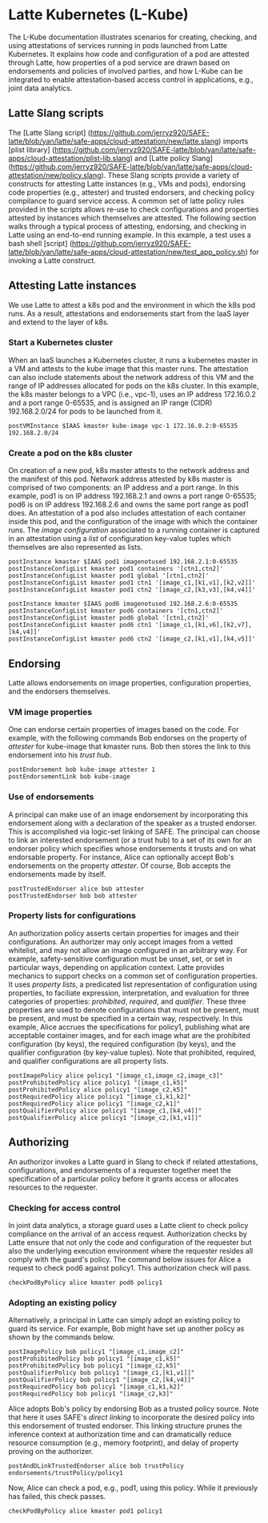 # Latte Kubernetes (L-Kube)

The L-Kube documentation illustrates scenarios for creating, checking,
and using attestations of services running in pods launched from Latte Kubernetes.
It explains how code and configuration of a pod are attested through
Latte, how properties of a pod service are drawn based on endorsements
and policies of involved parties, and how L-Kube can be integrated to enable
attestation-based access control in applications, e.g., joint data
analytics. 

## Latte Slang scripts
The [Latte Slang script] (https://github.com/jerryz920/SAFE-latte/blob/yan/latte/safe-apps/cloud-attestation/new/latte.slang)
imports [plist library] (https://github.com/jerryz920/SAFE-latte/blob/yan/latte/safe-apps/cloud-attestation/plist-lib.slang)
and [Latte policy Slang] (https://github.com/jerryz920/SAFE-latte/blob/yan/latte/safe-apps/cloud-attestation/new/policy.slang).
These Slang scripts provide a variety of constructs for attesting Latte instances
(e.g., VMs and pods), endorsing code properties (e.g., attester) and trusted endorsers,
and checking policy compilance to guard service access. A common set of
latte policy rules provided in the scripts allows re-use to check configurations
and properties attested by instances which themselves are attested.
The following section walks through a typical process of
attesting, endorsing, and checking in Latte using an end-to-end running example.
In this example, a test uses a bash shell [script]
(https://github.com/jerryz920/SAFE-latte/blob/yan/latte/safe-apps/cloud-attestation/new/test_app_policy.sh) 
for invoking a Latte construct. 
  

## Attesting Latte instances
We use Latte to attest a k8s pod and the environment in
which the k8s pod runs. As a result, attestations and endorsements
start from the IaaS layer and extend to the layer of k8s. 

### Start a Kubernetes cluster
When an IaaS launches a Kubernetes cluster, it runs a kubernetes
master in a VM and attests to the kube image that this master
runs. The attestation can also include statements about the network
address of this VM and the range of IP addresses allocated for
pods on the k8s cluster. In this example, the k8s master belongs to a
VPC (i.e., vpc-1), uses an IP address
172.16.0.2 and a port range 0-65535, and is assigned an IP range (CIDR)
192.168.2.0/24 for pods to be launched from it.

```
postVMInstance $IAAS kmaster kube-image vpc-1 172.16.0.2:0-65535 192.168.2.0/24
```

### Create a pod on the k8s cluster

On creation of a new pod, k8s master attests to the network
address and the manifest
of this pod. Network address attested by k8s master is comprised of two
components: an IP address and a port range. In this example, pod1 is on
IP address 192.168.2.1 and owns a port range 0-65535; pod6 is on 
IP address 192.168.2.6 and owns the same port range as pod1 does. 
An attestation of a pod also includes attestation of each container
inside this pod, and the configuration
of the image with which the container runs. The *image configuration* 
associated to a running container is captured in an attestation using 
a *list* of configuration key-value tuples which
themselves are also represented as lists. 

<!--  ``$IAAS'' uses an environment
variable holding the ID of the IAAS underneath.
-->

```
postInstance kmaster $IAAS pod1 imagenotused 192.168.2.1:0-65535
postInstanceConfigList kmaster pod1 containers '[ctn1,ctn2]'
postInstanceConfigList kmaster pod1 global '[ctn1,ctn2]'
postInstanceConfigList kmaster pod1 ctn1 '[image_c1,[k1,v1],[k2,v2]]'
postInstanceConfigList kmaster pod1 ctn2 '[image_c2,[k3,v3],[k4,v4]]'
```

```
postInstance kmaster $IAAS pod6 imagenotused 192.168.2.6:0-65535
postInstanceConfigList kmaster pod6 containers '[ctn1,ctn2]'
postInstanceConfigList kmaster pod6 global '[ctn1,ctn2]'
postInstanceConfigList kmaster pod6 ctn1 '[image_c1,[k1,v6],[k2,v7],[k4,v4]]'
postInstanceConfigList kmaster pod6 ctn2 '[image_c2,[k1,v1],[k4,v5]]'
```

## Endorsing
Latte allows endorsements on image properties, configuration properties, and
the endorsers themselves. 

### VM image properties
One can endorse certain properties of images based on the code. 
For example, with the following commands Bob 
endorses on the property of *attester* for kube-image that kmaster runs. 
Bob then stores the link to this endorsement into his *trust hub*.

```
postEndorsement bob kube-image attester 1
postEndorsementLink bob kube-image
```

### Use of endorsements
A principal can make use of an image endorsement by incorporating this
endorsement along with a declaration of the speaker as a trusted endorser. This is accomplished via logic-set
linking of SAFE. The principal can choose to link an interested endorsement 
(or a trust hub) to a set of its own for an endorser policy which
specifies  whose endorsements it trusts and on what endorsable property.
For instance, Alice can optionally accept Bob's endorsements on the
property *attester*. Of course, Bob accepts the endorsements made by itself. 

```
postTrustedEndorser alice bob attester
postTrustedEndorser bob bob attester
``` 

### Property lists for configurations

An authorization policy asserts certain properties for images
and their configurations. An authorizer may only
accept images from a vetted whitelist, and may not allow an image configured
in an arbitrary way. For example, safety-sensitive configuration
must be unset, set, or set in particular ways, depending on application
context. Latte provides  mechanics to support checks on a common set of configuration properties.
It uses *property lists*, a predicated list representation of configuration using properties,
to faciliate expression, interpretation, and evaluation
for three categories of properties: *prohibited*, *required*, and *qualifier*.
These three properties are used to denote configurations that must not be present,
must be present, and must be specified in a certain way, respectively. 
In this example, Alice accrues the specifications for policy1, publishing what are
acceptable container images, and for each image what are the prohibited 
configuration (by keys), the required configuration (by
keys), and the qualifier configuration 
(by key-value tuples). Note that prohibited, required, and qualifier configurations are 
all property lists.

```
postImagePolicy alice policy1 "[image_c1,image_c2,image_c3]"
postProhibitedPolicy alice policy1 "[image_c1,k5]"
postProhibitedPolicy alice policy1 "[image_c2,k5]"
postRequiredPolicy alice policy1 "[image_c1,k1,k2]"
postRequiredPolicy alice policy1 "[image_c2,k1]"
postQualifierPolicy alice policy1 "[image_c1,[k4,v4]]"
postQualifierPolicy alice policy1 "[image_c2,[k1,v1]]"
```

## Authorizing
An authorizor invokes a Latte guard in Slang to check if 
related attestations, configurations, and endorsements of a requester
together meet the specification of a particular policy before it
grants access or allocates resources
to the requester. 

### Checking for access control
In joint data analytics, a storage guard uses a Latte client
to check policy compliance on the arrival of
an access request. Authorization checks by Latte ensure that not only the 
code and configuration of the requester but also the underlying execution 
environment where the
requester resides all comply with the guard's policy. The command below
issues for Alice a request to check pod6 against policy1. This authorization
check will pass.

```
checkPodByPolicy alice kmaster pod6 policy1
```


### Adopting an existing policy

Alternatively, a principal in Latte can simply adopt an existing policy to 
guard its service. For example, Bob might have set up another policy as shown
by the commands below. 

```
postImagePolicy bob policy1 "[image_c1,image_c2]"
postProhibitedPolicy bob policy1 "[image_c1,k5]"
postProhibitedPolicy bob policy1 "[image_c2,k5]"
postQualifierPolicy bob policy1 "[image_c1,[k1,v1]]"
postQualifierPolicy bob policy1 "[image_c2,[k4,v4]]"
postRequiredPolicy bob policy1 "[image_c1,k1,k2]"
postRequiredPolicy bob policy1 "[image_c2,k3]"
```

Alice adopts Bob's policy by endorsing Bob as a trusted policy source. Note that 
here it uses SAFE's *direct linking* to incorporate the desired policy into this
endorsement of trusted endorser. This linking structure prunes the inference context at authorization time
and can dramatically reduce resource consumption (e.g., memory footprint), 
and delay of property proving on the authorizer.

 
```
postAndDLinkTrustedEndorser alice bob trustPolicy endorsements/trustPolicy/policy1
```


Now, Alice can check a pod, e.g., pod1, using this policy. While it previously has failed, 
this check passes. 

```
checkPodByPolicy alice kmaster pod1 policy1
```